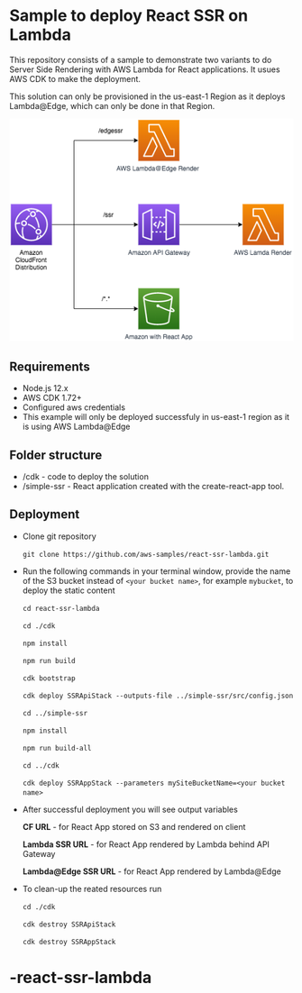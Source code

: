 # Sample to deploy React SSR on Lambda

This repository consists of a sample to demonstrate two variants to do Server Side Rendering with AWS Lambda for React applications.
It usues AWS CDK to make the deployment.

This solution can only be provisioned in the us-east-1 Region as it deploys Lambda@Edge, which can only be done in that Region.

![alt](images/LambdaSSR-Architecture.png)

## Requirements
- Node.js 12.x
- AWS CDK 1.72+
- Configured aws credentials
- This example will only be deployed successfuly in us-east-1 region as it is using AWS Lambda@Edge

## Folder structure

- /cdk - code to deploy the solution 
- /simple-ssr - React application created with the create-react-app tool.


## Deployment
- Clone git repository

    `git clone https://github.com/aws-samples/react-ssr-lambda.git`

- Run the following commands in your terminal window, provide the name of the S3 bucket instead of `<your bucket name>`, for example `mybucket`, to deploy the static content

    `cd react-ssr-lambda`

    `cd ./cdk`

    `npm install`

    `npm run build`

    `cdk bootstrap`

    `cdk deploy SSRApiStack --outputs-file ../simple-ssr/src/config.json`

    `cd ../simple-ssr`

    `npm install`

    `npm run build-all`

    `cd ../cdk`

    `cdk deploy SSRAppStack --parameters mySiteBucketName=<your bucket name>`

- After successful deployment you will see output variables

    **CF URL** - for React App stored on S3 and rendered on client

    **Lambda SSR URL** - for React App rendered by Lambda behind API Gateway

    **Lambda@Edge SSR URL** - for React App rendered by Lambda@Edge

- To clean-up the reated resources run

    `cd ./cdk`

    `cdk destroy SSRApiStack`
    
    `cdk destroy SSRAppStack`
# -react-ssr-lambda
